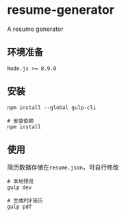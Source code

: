 # resume-generator
A resume generator

## 环境准备
`Node.js >= 8.9.0`

## 安装
```
npm install --global gulp-cli
```
```
# 安装依赖
npm install
```

## 使用
简历数据存储在`resume.json`，可自行修改
```
# 本地预览
gulp dev
```
```
# 生成PDF简历
gulp pdf
```